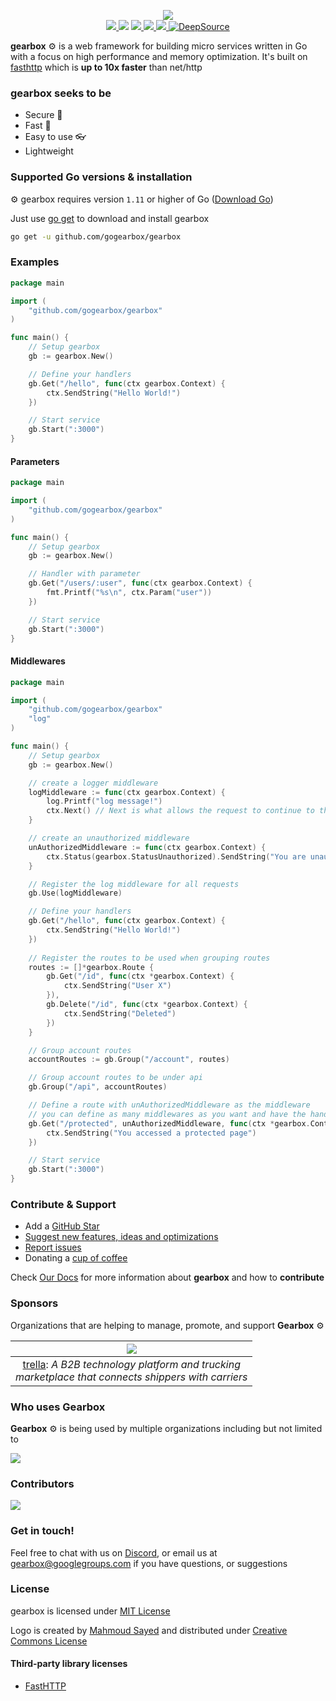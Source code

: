 <p align="center">
    <img src="https://raw.githubusercontent.com/gogearbox/gearbox/master/assets/gearbox-512.png"/>
    <br />
    <a href="https://godoc.org/github.com/gogearbox/gearbox">
      <img src="https://godoc.org/github.com/gogearbox/gearbox?status.png" />
    </a>
    <img src="https://github.com/gogearbox/gearbox/workflows/Test%20&%20Build/badge.svg?branch=master" />
    <a href="https://codecov.io/gh/gogearbox/gearbox">
      <img src="https://codecov.io/gh/gogearbox/gearbox/branch/master/graph/badge.svg" />
    </a>
    <a href="https://goreportcard.com/report/github.com/gogearbox/gearbox">
      <img src="https://goreportcard.com/badge/github.com/gogearbox/gearbox" />
    </a>
	<a href="https://discord.com/invite/CT8my4R">
      <img src="https://img.shields.io/discord/716724372642988064?label=Discord&logo=discord">
  	</a>
    <a href="https://deepsource.io/gh/gogearbox/gearbox/?ref=repository-badge" target="_blank">
      <img alt="DeepSource" title="DeepSource" src="https://static.deepsource.io/deepsource-badge-light-mini.svg">
    </a>
</p>


**gearbox** :gear: is a web framework for building micro services written in Go with a focus on high performance and memory optimization. It's built on [fasthttp](https://github.com/valyala/fasthttp) which is **up to 10x faster** than net/http


### gearbox seeks to be
+ Secure :closed_lock_with_key:
+ Fast :rocket:
+ Easy to use :eyeglasses:
+ Lightweight


### Supported Go versions & installation

:gear: gearbox requires version `1.11` or higher of Go ([Download Go](https://golang.org/dl/))

Just use [go get](https://golang.org/cmd/go/#hdr-Add_dependencies_to_current_module_and_install_them) to download and install gearbox

```bash
go get -u github.com/gogearbox/gearbox
```

### Examples

```go
package main

import (
	"github.com/gogearbox/gearbox"
)

func main() {
	// Setup gearbox
	gb := gearbox.New()

	// Define your handlers
	gb.Get("/hello", func(ctx gearbox.Context) {
		ctx.SendString("Hello World!")
	})

	// Start service
	gb.Start(":3000")
}
```

#### Parameters
```go
package main

import (
	"github.com/gogearbox/gearbox"
)

func main() {
	// Setup gearbox
	gb := gearbox.New()

	// Handler with parameter
	gb.Get("/users/:user", func(ctx gearbox.Context) {
		fmt.Printf("%s\n", ctx.Param("user"))
	})

	// Start service
	gb.Start(":3000")
}
```

#### Middlewares
```go
package main

import (
	"github.com/gogearbox/gearbox"
	"log"
)

func main() {
	// Setup gearbox
	gb := gearbox.New()

	// create a logger middleware
	logMiddleware := func(ctx gearbox.Context) {
		log.Printf("log message!")
		ctx.Next() // Next is what allows the request to continue to the next middleware/handler
	}

	// create an unauthorized middleware
	unAuthorizedMiddleware := func(ctx gearbox.Context) {
		ctx.Status(gearbox.StatusUnauthorized).SendString("You are unauthorized to access this page!")
	}

	// Register the log middleware for all requests
	gb.Use(logMiddleware)

	// Define your handlers
	gb.Get("/hello", func(ctx gearbox.Context) {
		ctx.SendString("Hello World!")
	})
    
	// Register the routes to be used when grouping routes
	routes := []*gearbox.Route {
		gb.Get("/id", func(ctx *gearbox.Context) {
			ctx.SendString("User X")
		}),
		gb.Delete("/id", func(ctx *gearbox.Context) {
			ctx.SendString("Deleted")
		})
	}

	// Group account routes
	accountRoutes := gb.Group("/account", routes)

	// Group account routes to be under api
	gb.Group("/api", accountRoutes)

	// Define a route with unAuthorizedMiddleware as the middleware
	// you can define as many middlewares as you want and have the handler as the last argument
	gb.Get("/protected", unAuthorizedMiddleware, func(ctx *gearbox.Context) {
		ctx.SendString("You accessed a protected page")
	})

	// Start service
	gb.Start(":3000")
}
```

### Contribute & Support
+ Add a [GitHub Star](https://github.com/gogearbox/gearbox/stargazers)
+ [Suggest new features, ideas and optimizations](https://github.com/gogearbox/gearbox/issues)
+ [Report issues](https://github.com/gogearbox/gearbox/issues)
+ Donating a [cup of coffee](https://buymeacoff.ee/gearbox)


Check [Our Docs](https://gogearbox.com/docs) for more information about **gearbox** and how to **contribute**

### Sponsors
Organizations that are helping to manage, promote, and support **Gearbox** :gear: 

| <img src="https://raw.githubusercontent.com/gogearbox/gearbox/master/assets/trella-sponsor.png"/> 	|
|:-:	|
| [trella](https://www.trella.app): *A B2B technology platform and trucking <br/>marketplace that connects shippers with carriers* |


### Who uses Gearbox
**Gearbox** :gear: is being used by multiple organizations including but not limited to 

[<img src="https://raw.githubusercontent.com/gogearbox/gearbox/master/assets/erply-user.png"/>](https://erply.com) 		



### Contributors

<a href="https://github.com/gogearbox/gearbox/graphs/contributors">
  <img src="https://contributors-img.firebaseapp.com/image?repo=gogearbox/gearbox" />
</a>

### Get in touch!

Feel free to chat with us on [Discord](https://discord.com/invite/CT8my4R), or email us at [gearbox@googlegroups.com](gearbox@googlegroups.com)  if you have questions, or suggestions

### License

gearbox is licensed under [MIT License](LICENSE)

Logo is created by [Mahmoud Sayed](https://www.facebook.com/mahmoudsayedae) and distributed under [Creative Commons License](https://creativecommons.org/licenses/by-sa/4.0/)

#### Third-party library licenses
- [FastHTTP](https://github.com/valyala/fasthttp/blob/master/LICENSE)
